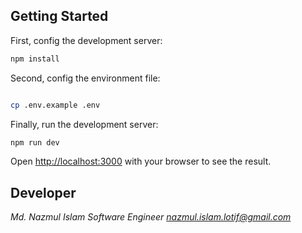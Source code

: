 ## Getting Started
First, config the development server:

```bash
npm install
```
Second, config the environment file:

```bash

cp .env.example .env
```

Finally, run the development server:

```bash
npm run dev
```

Open [http://localhost:3000](http://localhost:3000) with your browser to see the result.



## Developer
*Md. Nazmul Islam*
*Software Engineer*
*nazmul.islam.lotif@gmail.com*

